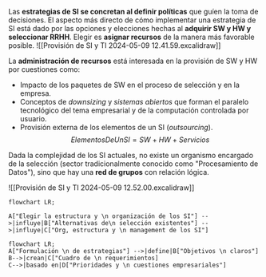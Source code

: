 Las **estrategias de SI se concretan al definir políticas** que guíen la toma de decisiones. El aspecto más directo de cómo implementar una estrategia de SI está dado por las opciones y elecciones hechas al **adquirir SW y HW y seleccionar RRHH**. Elegir es **asignar recursos** de la manera más favorable posible.
![[Provisión de SI y TI 2024-05-09 12.41.59.excalidraw]]

La **administración de recursos** está interesada en la provisión de SW y HW por cuestiones como:
- Impacto de los paquetes de SW en el proceso de selección y en la empresa.
- Conceptos de *downsizing* y *sistemas abiertos* que forman el paralelo tecnológico del tema empresarial y de la computación controlada por usuario.
- Provisión externa de los elementos de un SI (*outsourcing*).
$$ElementosDeUnSI = SW + HW + Servicios$$

Dada la complejidad de los SI actuales, no existe un organismo encargado de la selección (sector tradicionalmente conocido como "Procesamiento de Datos"), sino que hay una **red de grupos** con relación lógica.

![[Provisión de SI y TI 2024-05-09 12.52.00.excalidraw]]
```mermaid
flowchart LR;

A["Elegir la estructura y \n organización de los SI"] -->|influye|B["Alternativas de\n selección existentes"] -->|influye|C["Org, estructura y \n management de los SI"]
```

```mermaid
flowchart LR;
A["Formulación \n de estrategias"] -->|define|B["Objetivos \n claros"]
B-->|crean|C["Cuadro de \n requerimientos] 
C-->|basado en|D["Prioridades y \n cuestiones empresariales"]
```

